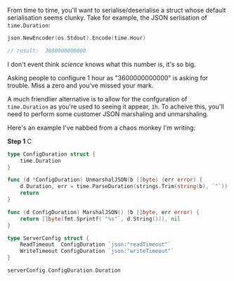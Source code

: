 From time to time, you'll want to serialise/deserialise a struct whose default serialisation seems clunky.  Take for example, the JSON serlisation of `time.Duration`:

``` go
json.NewEncoder(os.Stdout).Encode(time.Hour)

// result:  3600000000000
```

I don't event think *science* knows what this number is, it's so big.

Asking people to configure 1 hour as "3600000000000" is asking for trouble.  Miss a zero and you've missed your mark.

A much friendlier alternative is to allow for the confguration of `time.Duration` as you're used to seeing it appear, `1h`.  To acheive this, you'll need to perform some customer JSON marshaling and unmarshaling.

Here's an example I've nabbed from a chaos monkey I'm writing:

**Step 1** C

``` go
type ConfigDuration struct {
	time.Duration
}

func (d *ConfigDuration) UnmarshalJSON(b []byte) (err error) {
	d.Duration, err = time.ParseDuration(strings.Trim(string(b), `"`))
	return
}

func (d ConfigDuration) MarshalJSON() (b []byte, err error) {
	return []byte(fmt.Sprintf(`"%s"`, d.String())), nil
}
```

``` go
type ServerConfig struct {
	ReadTimeout  ConfigDuration `json:"readTimeout"`
	WriteTimeout ConfigDuration `json:"writeTimeout"`
}
```

``` go
serverConfig.ConfigDuration.Duration
```